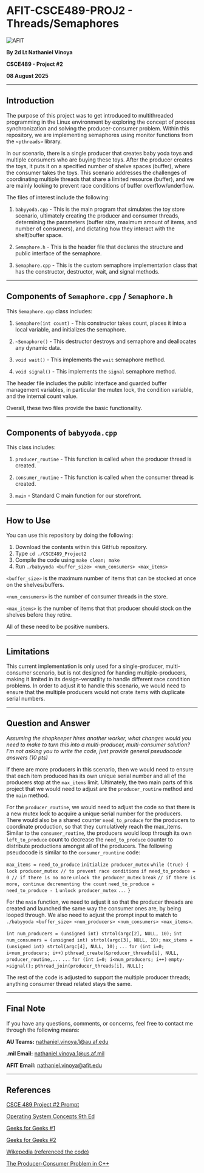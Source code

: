 # AFIT-CSCE489-PROJ2 - Threads/Semaphores

![AFIT](https://www.afit.edu/images/seals/fp_ENG_w.png)

**By 2d Lt Nathaniel Vinoya**

**CSCE489 - Project #2**

**08 August 2025**

------------------

## Introduction

The purpose of this project was to get introduced to multithreaded programming in the Linux environment by exploring the concept of process synchronization and solving the producer-consumer problem. Within this repository, we are implementing semaphores using monitor functions from the `<pthreads>` library.

In our scenario, there is a single producer that creates baby yoda toys and multiple consumers who are buying these toys. After the producer creates the toys, it puts it on a specified number of shelve spaces (buffer), where the consumer takes the toys. This scenario addresses the challenges of coordinating multiple threads that share a limited resource (buffer), and we are mainly looking to prevent race conditions of buffer overflow/underflow.

The files of interest include the following:

1. `babyyoda.cpp` - This is the main program that simulates the toy store scenario, ultimately creating the producer and consumer threads, determining the parameters (buffer size, maximum amount of items, and number of consumers), and dictating how they interact with the shelf/buffer space.

2. `Semaphore.h` - This is the header file that declares the structure and public interface of the semaphore.

3. `Semaphore.cpp` - This is the custom semaphore implementation class that has the constructor, destructor, wait, and signal methods.

------------------

## Components of `Semaphore.cpp` / `Semaphore.h`

This `Semaphore.cpp` class includes:

1. `Semaphore(int count)` - This constructor takes count, places it into a local variable, and initializes the semaphore.

2. `~Semaphore()` - This destructor destroys and semaphore and deallocates any dynamic data.

3. `void wait()` - This implements the `wait` semaphore method.

4. `void signal()` - This implements the `signal` semaphore method.

The header file includes the public interface and guarded buffer management variables, in particular the mutex lock, the condition variable, and the internal count value.

Overall, these two files provide the basic functionality.

------------------

## Components of `babyyoda.cpp`

This class includes:

1. `producer_routine` - This function is called when the producer thread is created.

2. `consumer_routine` - This function is called when the consumer thread is created.

3. `main` - Standard C main function for our storefront. 

------------------

## How to Use

You can use this repository by doing the following:

1. Download the contents within this GitHub repository.
2. Type `cd ./CSCE489_Project2`
3. Compile the code using `make clean; make`
4. Run `./babyyoda <buffer_size> <num_consumers> <max_items>`

`<buffer_size>` is the maximum number of items that can be stocked at once on the shelves/buffers.

`<num_consumers>` is the number of consumer threads in the store.

`<max_items>` is the number of items that that producer should stock on the shelves before they retire.

All of these need to be positive numbers.

------------------

## Limitations

This current implementation is only used for a single-producer, multi-consumer scenario, but is not designed for handing multiple-producers, making it limited in its design-versatility to handle different race condition problems. In order to adjust it to handle this scenario, we would need to ensure that the multiple producers would not crate items with duplicate serial numbers.

------------------

## Question and Answer

*Assuming the shopkeeper hires another worker, what changes would you need to make to turn this into a multi-producer, multi-consumer solution? I'm not asking you to write the code, just provide general pseudocode answers (10 pts)*

If there are more producers in this scenario, then we would need to ensure that each item produced has its own unique serial number and all of the producers stop at the `max_items` limit. Ultimately, the two main parts of this project that we would need to adjust are the `producer_routine` method and the `main` method. 

For the `producer_routine`, we would need to adjust the code so that there is a new mutex lock to acquire a unique serial number for the producers. There would also be a shared counter `need_to_produce` for the producers to coordinate production, so that they cumulatively reach the max_items. Similar to the `consumer_routine`, the producers would loop through its own `left_to_produce` count to decrease the `need_to_produce` counter to distribute productions amongst all of the producers. The following pseudocode is similar to the `consumer_rountine` code:

`max_items = need_to_produce`
`initialize producer_mutex`
`while (true) {`
    `lock producer_mutex // to prevent race conditions`
    `if need_to_produce = 0 // if there is no more`
        `unlock the producer_mutex`
        `break`
    `// if there is more, continue decrementing the count`
    `need_to_produce = need_to_produce - 1`
    `unlock producer_mutex`
    `...`
`}`

For the `main` function, we need to adjust it so that the producer threads are created and launched the same way the consumer ones are, by being looped through. We also need to adjust the prompt input to match to `./babyyoda <buffer_size> <num_producers> <num_consumers> <max_items>`.

`int num_producers = (unsigned int) strtol(argc[2], NULL, 10);`
`int num_consumers = (unsigned int) strtol(argc[3], NULL, 10);`
`max_items = (unsigned int) strtol(argc[4], NULL, 10);`
`...`
`for (int i=0; i<num_producers; i++)`
    `pthread_create(&producer_threads[i], NULL, producer_routine,...`
`...`
`for (int i=0; i<num_producers; i++)`
    `empty->signal();`
    `pthread_join(producer_threads[i], NULL);`

The rest of the code is adjusted to support the multiple producer threads; anything consumer thread related stays the same.

------------------

## Final Note

If you have any questions, comments, or concerns, feel free to contact me through the following means:

**AU Teams:** nathaniel.vinoya.1@au.af.edu

**.mil Email:** nathaniel.vinoya.1@us.af.mil

**AFIT Email:** nathaniel.vinoya@afit.edu

------------------

## References

[CSCE 489 Project #2 Prompt](https://drive.google.com/file/d/1iQoIfLmn8JDzwsvHwvIU7ENB0H4f8Fa-/view?usp=sharing)

[Operating System Concepts 9th Ed](https://drive.google.com/file/d/1AFRyycszmrdGeOywOkMrV1CxjNg0Qj7P/view?usp=sharing)

[Geeks for Geeks #1](https://www.geeksforgeeks.org/cpp/cpp-20-semaphore-header)
 
[Geeks for Geeks #2](https://www.geeksforgeeks.org/operating-systems/semaphores-in-process-synchronization/)

[Wikepedia (referenced the code)](https://en.wikipedia.org/wiki/Producer%E2%80%93consumer_problem)

[The Producer-Consumer Problem in C++](https://andrew128.github.io/ProducerConsumer/)